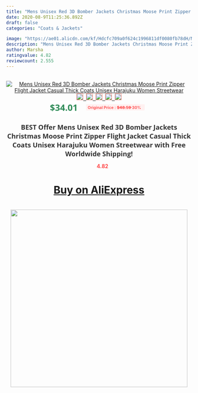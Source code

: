 ```yaml
---
title: "Mens Unisex Red 3D Bomber Jackets Christmas Moose Print Zipper Flight Jacket Casual Thick Coats Unisex Harajuku Women Streetwear"
date: 2020-08-9T11:25:36.892Z
draft: false
categories: "Coats & Jackets"

image: "https://ae01.alicdn.com/kf/Hdcfc709a0f624c1996811df0080fb78dH/Mens-Unisex-Red-3D-Bomber-Jackets-Christmas-Moose-Print-Zipper-Flight-Jacket-Casual-Thick-Coats-Unisex.jpg"
description: "Mens Unisex Red 3D Bomber Jackets Christmas Moose Print Zipper Flight Jacket Casual Thick Coats Unisex Harajuku Women Streetwear"
author: Marsha
ratingvalue: 4.82
reviewcount: 2.555
---
```

<br>
<div style="text-align: center;">
<a href="https://s.click.aliexpress.com/e/_AO6rQd" target="_blank" rel="nofollow noopener noreferrer"><img alt="Mens Unisex Red 3D Bomber Jackets Christmas Moose Print Zipper Flight Jacket Casual Thick Coats Unisex Harajuku Women Streetwear" class="magnifier-image" src="https://ae01.alicdn.com/kf/Hdcfc709a0f624c1996811df0080fb78dH/Mens-Unisex-Red-3D-Bomber-Jackets-Christmas-Moose-Print-Zipper-Flight-Jacket-Casual-Thick-Coats-Unisex.jpg_640x640.jpg">
<br>
<img style="border:1px solid salmon" src="https://ae01.alicdn.com/kf/Hdcfc709a0f624c1996811df0080fb78dH/Mens-Unisex-Red-3D-Bomber-Jackets-Christmas-Moose-Print-Zipper-Flight-Jacket-Casual-Thick-Coats-Unisex.jpg_120x120.jpg">&nbsp;&nbsp;<img style="border:1px solid salmon" src="https://ae01.alicdn.com/kf/H754f51d7bbd042fd967d6d970f000f6aH/Mens-Unisex-Red-3D-Bomber-Jackets-Christmas-Moose-Print-Zipper-Flight-Jacket-Casual-Thick-Coats-Unisex.jpg_120x120.jpg">&nbsp;&nbsp;<img style="border:1px solid salmon" src="https://ae01.alicdn.com/kf/H5ce5c183798f4ae393ab7adb23e39674u/Mens-Unisex-Red-3D-Bomber-Jackets-Christmas-Moose-Print-Zipper-Flight-Jacket-Casual-Thick-Coats-Unisex.jpg_120x120.jpg">&nbsp;&nbsp;<img style="border:1px solid salmon" src="https://ae01.alicdn.com/kf/H40371ccd88564715a1df00b006580846f/Mens-Unisex-Red-3D-Bomber-Jackets-Christmas-Moose-Print-Zipper-Flight-Jacket-Casual-Thick-Coats-Unisex.jpg_120x120.jpg">&nbsp;&nbsp;<img style="border:1px solid salmon" src="https://ae01.alicdn.com/kf/Hf9df639959824963869e3baf258c8ac5d/Mens-Unisex-Red-3D-Bomber-Jackets-Christmas-Moose-Print-Zipper-Flight-Jacket-Casual-Thick-Coats-Unisex.jpg_120x120.jpg"></a></div><br0>
<div style="text-align: center;"><span style="background-color: white; border: 0px; box-sizing: border-box; color: seagreen; display: inline-block; font-family: &quot;open sans&quot; , &quot;arial&quot; , &quot;helvetica&quot; , sans-serif , &quot;heiti&quot;; font-size: 24px; font-stretch: inherit; font-weight: 700; line-height: inherit; margin: 0px 10px 0px 0px; padding: 0px; vertical-align: middle;">$34.01 </span>
<span style="background: rgb(255 , 241 , 241); border-radius: 3px; border: 0px; box-sizing: border-box; color: #ff4747; display: inline-block; font-family: inherit; font-size: 12px; font-stretch: inherit; font-style: inherit; font-variant: inherit; font-weight: 600; line-height: inherit; margin: 0px; padding: 2px 5px; transform: scale(0.9); vertical-align: middle;">Original Price : <b style="text-decoration: line-through;">$48.59 </b> 30%&nbsp;&nbsp;</span></div>
<h1 style="color: #333333; display: inline-block; font-family: &quot;open sans&quot; , &quot;arial&quot; , &quot;helvetica&quot; , sans-serif , &quot;heiti&quot;; font-size: 18px; font-stretch: inherit; font-weight: 700; text-align: center;">BEST Offer Mens Unisex Red 3D Bomber Jackets Christmas Moose Print Zipper Flight Jacket Casual Thick Coats Unisex Harajuku Women Streetwear with Free Worldwide Shipping!</h1>
<div style="color: #ff4747; text-align: center;">
<img src="https://4.bp.blogspot.com/-M0ZcTcb-5uY/XleCXlxnR4I/AAAAAAAAAEc/OrjgMkXV1oMQFaCRZj5HQwOCBcu3w1FegCPcBGAYYCw/s1600/star.png" style="height: 15px;">&nbsp;<b>4.82</b></div>
<div class="button_cont" align="center"><a class="buynow_a" href="https://s.click.aliexpress.com/e/_AO6rQd" target="_blank" rel="nofollow noopener noreferrer"><H1>Buy on AliExpress</H1></a></div><br>
<div class="separator" style="clear: both; text-align: center;">
<img src="https://lh3.googleusercontent.com/-pTy5HemUv9M/XlePHvY0dAI/AAAAAAAAAE4/0nX5iRUoIWY8eMW9Dpxeirr157OZliDIgCLcBGAsYHQ/s1600/badge.gif" width="480">
</div>
